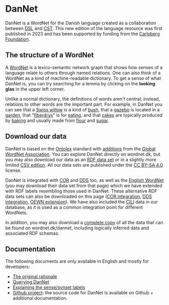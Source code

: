 # DanNet
DanNet is a WordNet for the Danish language created as a collaboration between [DSL][DSL] and [CST][CST]. This new edition of the language resource was first published in 2023 and has been supported by funding from the [Carlsberg Foundation][Carlsbergfondet].

## The structure of a WordNet
A [WordNet][WordNet] is a lexico-semantic network graph that shows how senses of a language relate to others through named relations. One can also think of a WordNet as a kind of machine-readable dictionary. To get a sense of what DanNet is, you can try searching for a lemma by clicking on the **looking glas** in the upper left corner.

Unlike a normal dictionary, the definitions of words aren't central; instead, relations to other words are the important part. For example, in DanNet you can see that a [Swiss willow][dværgpil] is a kind of [bush][busk], that a [gazebo][lysthus] is located in a [garden][have], that "[fiberdrys][fiberdrys]" is for [eating][spise], and that [cakes][kage] are typically produced by [baking][bage] and usually made from [flour][mel] and [sugar][sukker].

## Download our data
DanNet is based on the [Ontolex][Ontolex] standard with [additions][GWA RDF] from the [Global WordNet Association][GWA]. You can explore DanNet directly on wordnet.dk, but you may also download our data as an [RDF data set][DanNet RDF] or in a slightly more limited [CSV edition][DanNet CSV]. All our data sets are published under the [CC BY-SA 4.0](https://creativecommons.org/licenses/by-sa/4.0/) license.

DanNet is integrated with [COR][COR] and [DDS][DDS] too, as well as the [English WordNet][OEWN] (you may download their data set from that page) which we have extended with RDF labels resembling those used in DanNet. These alternative RDF data sets can also be downloaded on this page ([COR integration][COR-integration], [DDS integration][DDS-integration], [OEWN extension][OEWN-extension]). We have also included the [CILI][CILI] data in our database, as it is used as a common integration point for different WordNets.

In addition, you may also download a [complete copy][complete] of all the data that can be found on wordnet.dk/dannet, including logically inferred data and associated RDF schemas.

## Documentation
The following documents are only available in English and mostly for developers:

* [The original rationale][rationale]
* [Querying DanNet][queries]
* [Explaining the sense/synset labels][label-rewrite]
* [Github project][Github]: the source code for DanNet is available on Github + additional documentation.

[DSL]: https://dsl.dk/ "Dansk Sprog- og Litteraturselskab"
[CST]: https://cst.ku.dk/english "Centre for Language Technology (University of Copenhagen)"
[Carlsbergfondet]: https://www.carlsbergfondet.dk/en "The Carlsberg Foundation"
[WordNet]: https://wordnet.princeton.edu/ "What is WordNet?"
[Ontolex]: https://www.w3.org/2016/05/ontolex/ "Lexicon Model for Ontologies"
[GWA RDF]: https://globalwordnet.github.io/schemas/#rdf "GWA RDF schema"
[GWA]: http://globalwordnet.org/ "Global WordNet Association"
[COR]: http://ordregister.dk "Det Centrale Ordregister"
[DDS]: https://github.com/dsldk/danish-sentiment-lexicon "Det Danske Sentimentleksikon"
[OEWN]: https://en-word.net/ "Open English WordNet"
[CILI]: https://github.com/globalwordnet/cili "Collaborative Interlingual Index"
[DanNet RDF]: /export/rdf/dn "DanNet (RDF)"
[DanNet CSV]:  /export/csv/dn "DanNet (CSV)"
[COR-integration]: /export/rdf/cor "COR-integration (RDF)"
[DDS-integration]: /export/rdf/dds "DDS-integration (RDF)"
[OEWN-extension]: /export/rdf/oewn-extension "OEWN extension (RDF)"
[complete]: /export/rdf/dn?variant=complete "DanNet + COR + DDS + logically inferred data (RDF)"
[dværgpil]: /dannet/data/synset-1304 "dværgpil"
[busk]: /dannet/data/synset-597 "busk"
[lysthus]: /dannet/data/synset-4733 "lysthus"
[have]: /dannet/data/synset-1876 "have"
[fiberdrys]: /dannet/data/synset-34989 "fiberdrys"
[spise]: /dannet/data/synset-124 "spise"
[kage]: /dannet/data/synset-52 "kage"
[bage]: /dannet/data/synset-145 "bage"
[mel]: /dannet/data/synset-131 "mel"
[sukker]: /dannet/data/synset-128 "sukker"
[label-rewrite]: /dannet/page/label-rewrite "Synset/sense label rewrite"
[rationale]: /dannet/page/rationale "Rationale"
[queries]: /dannet/page/queries "Queries"
[Github]: https://github.com/kuhumcst/DanNet "The Github project page"
